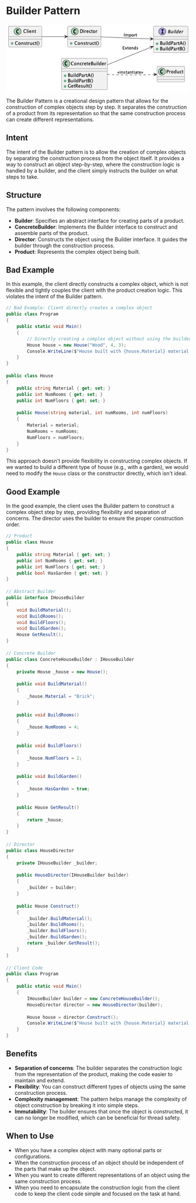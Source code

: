 # Builder Pattern

![Builder Pattern](/out/23_design_patterns/builder/builder/builder.png)

The Builder Pattern is a creational design pattern that allows for the construction of complex objects step by step. It separates the construction of a product from its representation so that the same construction process can create different representations.

## Intent

The intent of the Builder pattern is to allow the creation of complex objects by separating the construction process from the object itself. It provides a way to construct an object step-by-step, where the construction logic is handled by a builder, and the client simply instructs the builder on what steps to take.

## Structure

The pattern involves the following components:

- **Builder**: Specifies an abstract interface for creating parts of a product.
- **ConcreteBuilder**: Implements the Builder interface to construct and assemble parts of the product.
- **Director**: Constructs the object using the Builder interface. It guides the builder through the construction process.
- **Product**: Represents the complex object being built.

## Bad Example

In this example, the client directly constructs a complex object, which is not flexible and tightly couples the client with the product creation logic. This violates the intent of the Builder pattern.

```csharp
// Bad Example: Client directly creates a complex object
public class Program
{
    public static void Main()
    {
        // Directly creating a complex object without using the builder
        House house = new House("Wood", 4, 3);
        Console.WriteLine($"House built with {house.Material} material, {house.NumRooms} rooms, and {house.NumFloors} floors.");
    }
}

public class House
{
    public string Material { get; set; }
    public int NumRooms { get; set; }
    public int NumFloors { get; set; }
    
    public House(string material, int numRooms, int numFloors)
    {
        Material = material;
        NumRooms = numRooms;
        NumFloors = numFloors;
    }
}
```

This approach doesn't provide flexibility in constructing complex objects. If we wanted to build a different type of house (e.g., with a garden), we would need to modify the `House` class or the constructor directly, which isn't ideal.

## Good Example

In the good example, the client uses the Builder pattern to construct a complex object step by step, providing flexibility and separation of concerns. The director uses the builder to ensure the proper construction order.

```csharp
// Product
public class House
{
    public string Material { get; set; }
    public int NumRooms { get; set; }
    public int NumFloors { get; set; }
    public bool HasGarden { get; set; }
}

// Abstract Builder
public interface IHouseBuilder
{
    void BuildMaterial();
    void BuildRooms();
    void BuildFloors();
    void BuildGarden();
    House GetResult();
}

// Concrete Builder
public class ConcreteHouseBuilder : IHouseBuilder
{
    private House _house = new House();

    public void BuildMaterial()
    {
        _house.Material = "Brick";
    }

    public void BuildRooms()
    {
        _house.NumRooms = 4;
    }

    public void BuildFloors()
    {
        _house.NumFloors = 2;
    }

    public void BuildGarden()
    {
        _house.HasGarden = true;
    }

    public House GetResult()
    {
        return _house;
    }
}

// Director
public class HouseDirector
{
    private IHouseBuilder _builder;

    public HouseDirector(IHouseBuilder builder)
    {
        _builder = builder;
    }

    public House Construct()
    {
        _builder.BuildMaterial();
        _builder.BuildRooms();
        _builder.BuildFloors();
        _builder.BuildGarden();
        return _builder.GetResult();
    }
}

// Client Code
public class Program
{
    public static void Main()
    {
        IHouseBuilder builder = new ConcreteHouseBuilder();
        HouseDirector director = new HouseDirector(builder);
        
        House house = director.Construct();
        Console.WriteLine($"House built with {house.Material} material, {house.NumRooms} rooms, {house.NumFloors} floors, and garden: {house.HasGarden}");
    }
}
```

## Benefits

- **Separation of concerns**: The builder separates the construction logic from the representation of the product, making the code easier to maintain and extend.
- **Flexibility**: You can construct different types of objects using the same construction process.
- **Complexity management**: The pattern helps manage the complexity of object construction by breaking it into simple steps.
- **Immutability**: The builder ensures that once the object is constructed, it can no longer be modified, which can be beneficial for thread safety.

## When to Use

- When you have a complex object with many optional parts or configurations.
- When the construction process of an object should be independent of the parts that make up the object.
- When you want to create different representations of an object using the same construction process.
- When you need to encapsulate the construction logic from the client code to keep the client code simple and focused on the task at hand.
